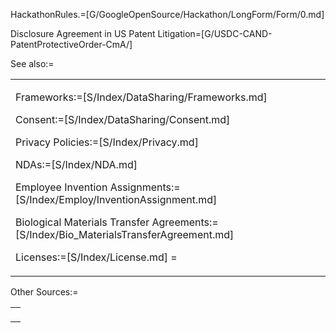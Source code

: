 HackathonRules.=[G/GoogleOpenSource/Hackathon/LongForm/Form/0.md]

Disclosure Agreement in US Patent Litigation=[G/USDC-CAND-PatentProtectiveOrder-CmA/]  

See also:=<table><tr><td>

Frameworks:=[S/Index/DataSharing/Frameworks.md]

Consent:=[S/Index/DataSharing/Consent.md]

Privacy Policies:=[S/Index/Privacy.md]

NDAs:=[S/Index/NDA.md]

Employee Invention Assignments:=[S/Index/Employ/InventionAssignment.md]

Biological Materials Transfer Agreements:=[S/Index/Bio_MaterialsTransferAgreement.md]

Licenses:=[S/Index/License.md]
=</td></tr></table>

Other Sources:=<table><tr><td>